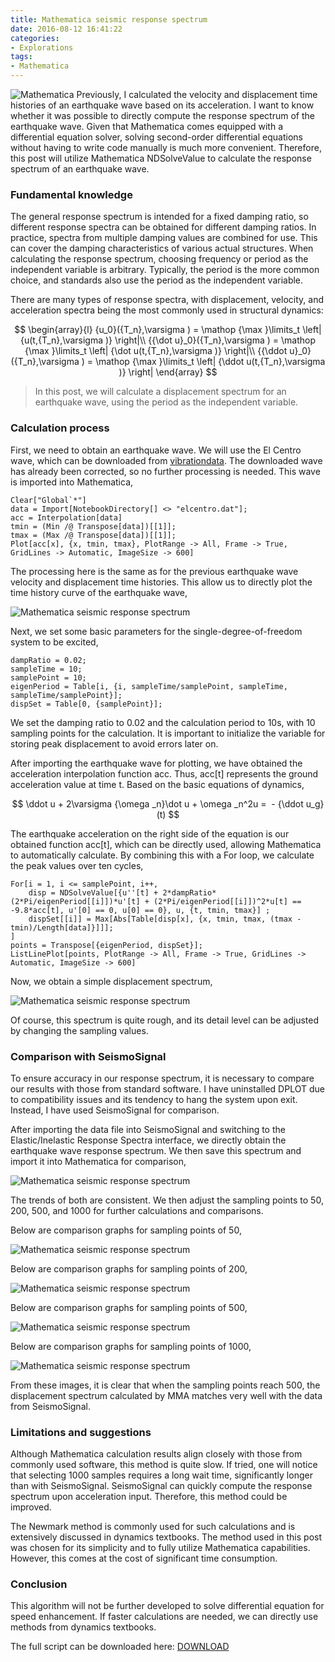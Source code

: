 ```yaml
---
title: Mathematica seismic response spectrum
date: 2016-08-12 16:41:22
categories:
- Explorations
tags:
- Mathematica
---
```


![Mathematica](/uploads/images/0000/Mathematica.jpg)
Previously, I calculated the velocity and displacement time histories of an earthquake wave based on its acceleration. I want to know whether it was possible to directly compute the response spectrum of the earthquake wave. Given that Mathematica comes equipped with a differential equation solver, solving second-order differential equations without having to write code manually is much more convenient. Therefore, this post will utilize Mathematica NDSolveValue to calculate the response spectrum of an earthquake wave.

### Fundamental knowledge

The general response spectrum is intended for a fixed damping ratio, so different response spectra can be obtained for different damping ratios. In practice, spectra from multiple damping values are combined for use. This can cover the damping characteristics of various actual structures. When calculating the response spectrum, choosing frequency or period as the independent variable is arbitrary. Typically, the period is the more common choice, and standards also use the period as the independent variable.

There are many types of response spectra, with displacement, velocity, and acceleration spectra being the most commonly used in structural dynamics:

$$
\begin{array}{l}
{u_0}({T_n},\varsigma ) = \mathop {\max }\limits_t \left| {u(t,{T_n},\varsigma )} \right|\\
{{\dot u}_0}({T_n},\varsigma ) = \mathop {\max }\limits_t \left| {\dot u(t,{T_n},\varsigma )} \right|\\
{{\ddot u}_0}({T_n},\varsigma ) = \mathop {\max }\limits_t \left| {\ddot u(t,{T_n},\varsigma )} \right|
\end{array}
$$

> In this post, we will calculate a displacement spectrum for an earthquake wave, using the period as the independent variable.

### Calculation process

First, we need to obtain an earthquake wave. We will use the El Centro wave, which can be downloaded from [vibrationdata](http://www.vibrationdata.com/elcentro.htm). The downloaded wave has already been corrected, so no further processing is needed. This wave is imported into Mathematica,

```
Clear["Global`*"]
data = Import[NotebookDirectory[] <> "elcentro.dat"];
acc = Interpolation[data]
tmin = (Min /@ Transpose[data])[[1]];
tmax = (Max /@ Transpose[data])[[1]];
Plot[acc[x], {x, tmin, tmax}, PlotRange -> All, Frame -> True, GridLines -> Automatic, ImageSize -> 600]
```

The processing here is the same as for the previous earthquake wave velocity and displacement time histories. This allow us to directly plot the time history curve of the earthquake wave,

![Mathematica seismic response spectrum](/uploads/images/2016/MmaSeismicResponseSpectrum1.png)

Next, we set some basic parameters for the single-degree-of-freedom system to be excited,

```
dampRatio = 0.02;
sampleTime = 10;
samplePoint = 10;
eigenPeriod = Table[i, {i, sampleTime/samplePoint, sampleTime, sampleTime/samplePoint}];
dispSet = Table[0, {samplePoint}];
```

We set the damping ratio to 0.02 and the calculation period to 10s, with 10 sampling points for the calculation. It is important to initialize the variable for storing peak displacement to avoid errors later on.

After importing the earthquake wave for plotting, we have obtained the acceleration interpolation function acc. Thus, acc[t] represents the ground acceleration value at time t. Based on the basic equations of dynamics,

$$
\ddot u + 2\varsigma {\omega _n}\dot u + \omega _n^2u =  - {\ddot u_g}(t)
$$

The earthquake acceleration on the right side of the equation is our obtained function acc[t], which can be directly used, allowing Mathematica to automatically calculate. By combining this with a For loop, we calculate the peak values over ten cycles,

```
For[i = 1, i <= samplePoint, i++,
    disp = NDSolveValue[{u''[t] + 2*dampRatio*(2*Pi/eigenPeriod[[i]])*u'[t] + (2*Pi/eigenPeriod[[i]])^2*u[t] == -9.8*acc[t], u'[0] == 0, u[0] == 0}, u, {t, tmin, tmax}] ;
    dispSet[[i]] = Max[Abs[Table[disp[x], {x, tmin, tmax, (tmax - tmin)/Length[data]}]]];
]
points = Transpose[{eigenPeriod, dispSet}];
ListLinePlot[points, PlotRange -> All, Frame -> True, GridLines -> Automatic, ImageSize -> 600]
```

Now, we obtain a simple displacement spectrum,

![Mathematica seismic response spectrum](/uploads/images/2016/MmaSeismicResponseSpectrum2.png)

Of course, this spectrum is quite rough, and its detail level can be adjusted by changing the sampling values.

### Comparison with SeismoSignal

To ensure accuracy in our response spectrum, it is necessary to compare our results with those from standard software. I have uninstalled DPLOT due to compatibility issues and its tendency to hang the system upon exit. Instead, I have used SeismoSignal for comparison.

After importing the data file into SeismoSignal and switching to the Elastic/Inelastic Response Spectra interface, we directly obtain the earthquake wave response spectrum. We then save this spectrum and import it into Mathematica for comparison,

![Mathematica seismic response spectrum](/uploads/images/2016/MmaSeismicResponseSpectrum3.png)

The trends of both are consistent. We then adjust the sampling points to 50, 200, 500, and 1000 for further calculations and comparisons.

Below are comparison graphs for sampling points of 50,

![Mathematica seismic response spectrum](/uploads/images/2016/MmaSeismicResponseSpectrum4.png)

Below are comparison graphs for sampling points of 200,

![Mathematica seismic response spectrum](/uploads/images/2016/MmaSeismicResponseSpectrum5.png)

Below are comparison graphs for sampling points of 500,

![Mathematica seismic response spectrum](/uploads/images/2016/MmaSeismicResponseSpectrum6.png)

Below are comparison graphs for sampling points of 1000,

![Mathematica seismic response spectrum](/uploads/images/2016/MmaSeismicResponseSpectrum7.png)

From these images, it is clear that when the sampling points reach 500, the displacement spectrum calculated by MMA matches very well with the data from SeismoSignal.

### Limitations and suggestions

Although Mathematica calculation results align closely with those from commonly used software, this method is quite slow. If tried, one will notice that selecting 1000 samples requires a long wait time, significantly longer than with SeismoSignal. SeismoSignal can quickly compute the response spectrum upon acceleration input. Therefore, this method could be improved.

The Newmark method is commonly used for such calculations and is extensively discussed in dynamics textbooks. The method used in this post was chosen for its simplicity and to fully utilize Mathematica capabilities. However, this comes at the cost of significant time consumption.

### Conclusion

This algorithm will not be further developed to solve differential equation for speed enhancement. If faster calculations are needed, we can directly use methods from dynamics textbooks.

The full script can be downloaded here: [DOWNLOAD](/uploads/files/2016/MmaSeismicResponseSpectrum.zip)
